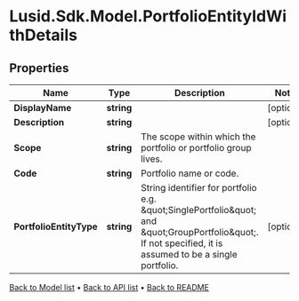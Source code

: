 # Lusid.Sdk.Model.PortfolioEntityIdWithDetails

## Properties

Name | Type | Description | Notes
------------ | ------------- | ------------- | -------------
**DisplayName** | **string** |  | [optional] 
**Description** | **string** |  | [optional] 
**Scope** | **string** | The scope within which the portfolio or portfolio group lives. | 
**Code** | **string** | Portfolio name or code. | 
**PortfolioEntityType** | **string** | String identifier for portfolio e.g. \&quot;SinglePortfolio\&quot; and \&quot;GroupPortfolio\&quot;. If not specified, it is assumed to be a single portfolio. | [optional] 

[Back to Model list](../README.md#documentation-for-models) &#8226; [Back to API list](../README.md#documentation-for-api-endpoints) &#8226; [Back to README](../README.md)

